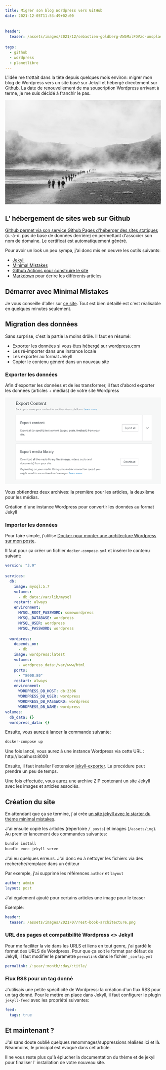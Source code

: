 ```yaml
---
title: Migrer son blog Wordpress vers GitHub
date: 2021-12-05T11:53:49+02:00


header:
  teaser: /assets/images/2021/12/sebastien-goldberg-AW5MxlFDVzc-unsplash.jpg 

tags:
  - github
  - wordpress
  - planetlibre
---
```


L'idée me trottait dans la tête depuis quelques mois environ: migrer mon blog de Wordpress vers un site basé sur Jekyll et hébergé directement sur Github.
La date de renouvellement de ma souscription Wordpress arrivant à terme, je me suis décidé à franchir le pas.

![migration](/assets/images/2021/12/sebastien-goldberg-AW5MxlFDVzc-unsplash.jpg)

## L' hébergement de sites web sur Github

[Github permet via son service Github Pages d'héberger des sites statiques](https://docs.github.com/en/pages/setting-up-a-github-pages-site-with-jekyll) (c.-à-d. pas de base de données derrière) en permettant d'associer son nom de domaine. 
Le certificat est automatiquement généré.

Pour avoir un look un peu sympa, j'ai donc mis en oeuvre les outils suivants:

* [Jekyll](https://jekyllrb.com)
* [Minimal Mistakes](https://mmistakes.github.io/minimal-mistakes/)
* [Github Actions pour construire le site](https://jekyllrb.com/docs/continuous-integration/github-actions/)
* [Markdown](https://www.markdownguide.org/) pour écrire les différents articles


## Démarrer avec Minimal Mistakes

Je vous conseille d'aller sur [ce site](https://mmistakes.github.io/minimal-mistakes/).
Tout est bien détaillé est c'est réalisable en quelques minutes seulement.

## Migration des données

Sans surprise, c'est la partie la moins drôle. Il faut en résumé:

* Exporter les données si vous êtes hébergé sur wordpress.com
* Les ré-importer dans une instance locale
* Les exporter au format Jekyll
* Copier le contenu généré dans un nouveau site

### Exporter les données

Afin d'exporter les données et de les transformer, il faut d'abord exporter les données (articles + médias) de votre site Wordpress 

![wordpress_export](/assets/images/2021/12/Screenshot_2021-12-03_12-01-31.png)

Vous obtiendrez deux archives: la première pour les articles, la deuxième pour les médias.

Création d'une instance Wordpress pour convertir les données au format Jekyll

### Importer les données

Pour faire simple, j'utilise [Docker pour monter une architecture Wordpress sur mon poste](https://docs.docker.com/samples/wordpress/).

Il faut pour ça créer un fichier ``docker-compose.yml`` et insérer le contenu suivant:


```yaml
version: "3.9"
    
services:
  db:
    image: mysql:5.7
    volumes:
      - db_data:/var/lib/mysql
    restart: always
    environment:
      MYSQL_ROOT_PASSWORD: somewordpress
      MYSQL_DATABASE: wordpress
      MYSQL_USER: wordpress
      MYSQL_PASSWORD: wordpress
    
  wordpress:
    depends_on:
      - db
    image: wordpress:latest
    volumes:
      - wordpress_data:/var/www/html
    ports:
      - "8000:80"
    restart: always
    environment:
      WORDPRESS_DB_HOST: db:3306
      WORDPRESS_DB_USER: wordpress
      WORDPRESS_DB_PASSWORD: wordpress
      WORDPRESS_DB_NAME: wordpress
volumes:
  db_data: {}
  wordpress_data: {}
```

Ensuite, vous aurez à lancer la commande suivante:

```bash
docker-compose up
```

Une fois lancé, vous aurez à une instance Wordpress via cette URL : http://localhost:8000

Ensuite, il faut installer l'extension [jekyll-exporter](https://wordpress.org/plugins/jekyll-exporter/).
La procédure peut prendre un peu de temps.

Une fois effectuée, vous aurez une archive ZIP contenant un site Jekyll avec les images et articles associés.

## Création du site

En attendant que ça se termine, j'ai crée [un site jekyll avec le starter du thème minimal mistakes](https://github.com/mmistakes/mm-github-pages-starter/generate).

J'ai ensuite copié les articles (répertoire ``/_posts``) et images (``/assets/img``).
Au premier lancement des commandes suivantes:

```bash
bundle install
bundle exec jekyll serve
```

J'ai eu quelques erreurs. J'ai donc eu à nettoyer les fichiers via des recherche/remplace dans un éditeur

Par exemple, j'ai supprimé les références ``author`` et ``layout``

```yaml
author: admin
layout: post
```

J'ai également ajouté pour certains articles une image pour le teaser

Exemple: 

```yaml
header:
  teaser: /assets/images/2021/07/rest-book-architecture.png
```

### URL des pages et compatibilité Wordpress <> Jekyll

Pour me faciliter la vie dans les URLS et liens en tout genre, j'ai gardé le format des URLS de Wordpress.
Pour que ça soit le format par défaut de Jekyll, il faut modifier le paramètre ``permalink`` dans le fichier ``_config.yml``

```yaml
permalink: /:year/:month/:day/:title/
```

### Flux RSS pour un tag donné

J'utilisais une petite spécificité de Wordpress: la création d'un flux RSS pour un tag donné. 
Pour le mettre en place dans Jekyll, il faut configurer le plugin ``jekyll-feed`` avec les propriété suivantes:

```yaml
feed:
  tags: true
```

## Et maintenant ?

J'ai sans doute oublié quelques renommages/suppressions réalisés ici et là.
Néanmoins, le principal est évoqué dans cet article.

Il ne vous reste plus qu'à éplucher la documentation du thème et de jekyll pour finaliser l' installation de votre nouveau site.

